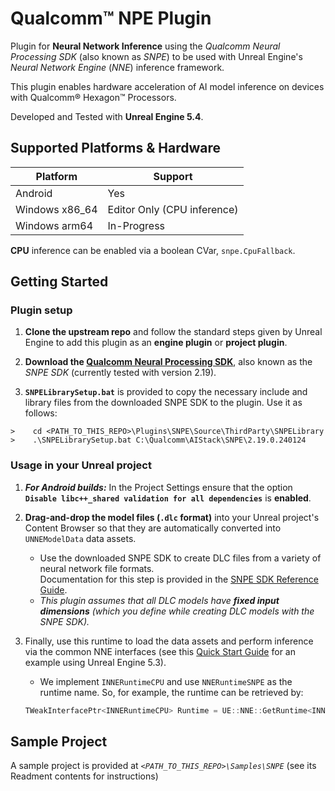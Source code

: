# Qualcomm™ NPE Plugin 

Plugin for **Neural Network Inference** using the *Qualcomm Neural Processing SDK* (also known as *SNPE*) to be used with Unreal Engine's *Neural Network Engine* (*NNE*) inference framework.<br>

This plugin enables hardware acceleration of AI model inference on devices with Qualcomm® Hexagon™ Processors.

Developed and Tested with **Unreal Engine 5.4**.

## Supported Platforms & Hardware

| Platform | Support |
| --- | --- |
|Android|Yes|
|Windows x86_64|Editor Only (CPU inference)|
|Windows arm64|In-Progress|

**CPU** inference can be enabled via a boolean CVar, `snpe.CpuFallback`.

## Getting Started

### Plugin setup

1. **Clone the upstream repo** and follow the standard steps given by Unreal Engine to add this plugin as an **engine plugin** or **project plugin**.<br>

1. **Download the [Qualcomm Neural Processing SDK](https://developer.qualcomm.com/software/qualcomm-neural-processing-sdk)**, also known as the *SNPE SDK* (currently tested with version 2.19).<br>

1. **`SNPELibrarySetup.bat`** is provided to copy the necessary include and library files from the downloaded SNPE SDK to the plugin. Use it as follows:<br>
```console
>    cd <PATH_TO_THIS_REPO>\Plugins\SNPE\Source\ThirdParty\SNPELibrary
>    .\SNPELibrarySetup.bat C:\Qualcomm\AIStack\SNPE\2.19.0.240124
```
### Usage in your Unreal project

1. ***For Android builds:***  In the Project Settings ensure that the option **`Disable libc++_shared validation for all dependencies`** is **enabled**.

1. **Drag-and-drop the model files (`.dlc` format)** into your Unreal project's Content Browser so that they are automatically converted into `UNNEModelData` data assets.
    - Use the downloaded SNPE SDK to create DLC files from a variety of neural network file formats.<br>
    Documentation for this step is provided in the [SNPE SDK Reference Guide](https://docs.qualcomm.com/bundle/publicresource/topics/80-63442-2/introduction.html).
    - *This plugin assumes that all DLC models have **fixed input dimensions** (which you define while creating DLC models with the SNPE SDK).*

1. Finally, use this runtime to load the data assets and perform inference via the common NNE interfaces (see this [Quick Start Guide](https://dev.epicgames.com/community/learning/tutorials/34q9/unreal-engine-nne-quick-start-guide-5-3) for an example using Unreal Engine 5.3).
    - We implement `INNERuntimeCPU` and use `NNERuntimeSNPE` as the runtime name. So, for example, the runtime can be retrieved by:
    ```cpp
    TWeakInterfacePtr<INNERuntimeCPU> Runtime = UE::NNE::GetRuntime<INNERuntimeCPU>(TEXT("NNERuntimeSNPE"));
    ```
## Sample Project

A sample project is provided at *`<PATH_TO_THIS_REPO>\Samples\SNPE`* (see its Readment contents for instructions)